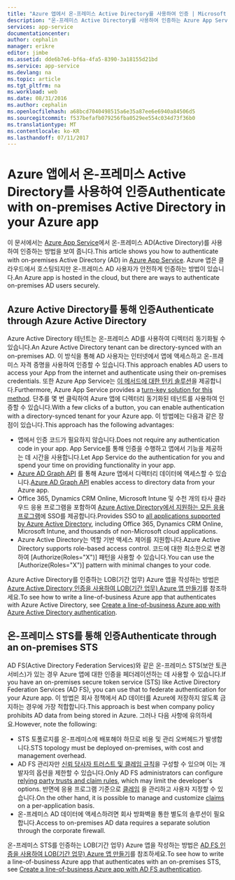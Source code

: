 ```yaml
---
title: "Azure 앱에서 온-프레미스 Active Directory를 사용하여 인증 | Microsoft Docs"
description: "온-프레미스 Active Directory를 사용하여 인증하는 Azure App Service에서 LOB(기간 업무) 앱의 다른 옵션에 대해 알아봅니다."
services: app-service
documentationcenter: 
author: cephalin
manager: erikre
editor: jimbe
ms.assetid: dde6b7e6-bf6a-4fa5-8390-3a18155d21bd
ms.service: app-service
ms.devlang: na
ms.topic: article
ms.tgt_pltfrm: na
ms.workload: web
ms.date: 08/31/2016
ms.author: cephalin
ms.openlocfilehash: a68bcd7040498515a6e35a87ee6e6940a84506d5
ms.sourcegitcommit: f537befafb079256fba0529ee554c034d73f36b0
ms.translationtype: MT
ms.contentlocale: ko-KR
ms.lasthandoff: 07/11/2017
---
```

# <a name="authenticate-with-on-premises-active-directory-in-your-azure-app"></a><span data-ttu-id="d161a-103">Azure 앱에서 온-프레미스 Active Directory를 사용하여 인증</span><span class="sxs-lookup"><span data-stu-id="d161a-103">Authenticate with on-premises Active Directory in your Azure app</span></span>
<span data-ttu-id="d161a-104">이 문서에서는 [Azure App Service](../app-service/app-service-value-prop-what-is.md)에서 온-프레미스 AD(Active Directory)를 사용하여 인증하는 방법을 보여 줍니다.</span><span class="sxs-lookup"><span data-stu-id="d161a-104">This article shows you how to authenticate with on-premises Active Directory (AD) in [Azure App Service](../app-service/app-service-value-prop-what-is.md).</span></span> <span data-ttu-id="d161a-105">Azure 앱은 클라우드에서 호스팅되지만 온-프레미스 AD 사용자가 안전하게 인증하는 방법이 있습니다.</span><span class="sxs-lookup"><span data-stu-id="d161a-105">An Azure app is hosted in the cloud, but there are ways to authenticate on-premises AD users securely.</span></span> 

## <a name="authenticate-through-azure-active-directory"></a><span data-ttu-id="d161a-106">Azure Active Directory를 통해 인증</span><span class="sxs-lookup"><span data-stu-id="d161a-106">Authenticate through Azure Active Directory</span></span>
<span data-ttu-id="d161a-107">Azure Active Directory 테넌트는 온-프레미스 AD를 사용하여 디렉터리 동기화될 수 있습니다.</span><span class="sxs-lookup"><span data-stu-id="d161a-107">An Azure Active Directory tenant can be directory-synced with an on-premises AD.</span></span> <span data-ttu-id="d161a-108">이 방식을 통해 AD 사용자는 인터넷에서 앱에 액세스하고 온-프레미스 자격 증명을 사용하여 인증할 수 있습니다.</span><span class="sxs-lookup"><span data-stu-id="d161a-108">This approach enables AD users to access your App from the internet and authenticate using their on-premises credentials.</span></span> <span data-ttu-id="d161a-109">또한 Azure App Service는 [이 메서드에 대한 턴키 솔루션](../app-service-mobile/app-service-mobile-how-to-configure-active-directory-authentication.md)을 제공합니다.</span><span class="sxs-lookup"><span data-stu-id="d161a-109">Furthermore, Azure App Service provides a [turn-key solution for this method](../app-service-mobile/app-service-mobile-how-to-configure-active-directory-authentication.md).</span></span> <span data-ttu-id="d161a-110">단추를 몇 번 클릭하여 Azure 앱에 디렉터리 동기화된 테넌트를 사용하여 인증할 수 있습니다.</span><span class="sxs-lookup"><span data-stu-id="d161a-110">With a few clicks of a button, you can enable authentication with a directory-synced tenant for your Azure app.</span></span> <span data-ttu-id="d161a-111">이 방법에는 다음과 같은 장점이 있습니다.</span><span class="sxs-lookup"><span data-stu-id="d161a-111">This approach has the following advantages:</span></span>

* <span data-ttu-id="d161a-112">앱에서 인증 코드가 필요하지 않습니다.</span><span class="sxs-lookup"><span data-stu-id="d161a-112">Does not require any authentication code in your app.</span></span> <span data-ttu-id="d161a-113">App Service를 통해 인증을 수행하고 앱에서 기능을 제공하는 데 시간을 사용합니다.</span><span class="sxs-lookup"><span data-stu-id="d161a-113">Let App Service do the authentication for you and spend your time on providing functionality in your app.</span></span>
* <span data-ttu-id="d161a-114">[Azure AD Graph API](http://msdn.microsoft.com/library/azure/hh974476.aspx) 를 통해 Azure 앱에서 디렉터리 데이터에 액세스할 수 있습니다.</span><span class="sxs-lookup"><span data-stu-id="d161a-114">[Azure AD Graph API](http://msdn.microsoft.com/library/azure/hh974476.aspx) enables access to directory data from your Azure app.</span></span>
* <span data-ttu-id="d161a-115">Office 365, Dynamics CRM Online, Microsoft Intune 및 수천 개의 타사 클라우드 응용 프로그램을 포함하여 [Azure Active Directory에서 지원하는 모든 응용 프로그램](/marketplace/active-directory/)에 SSO를 제공합니다.</span><span class="sxs-lookup"><span data-stu-id="d161a-115">Provides SSO to [all applications supported by Azure Active Directory](/marketplace/active-directory/), including Office 365, Dynamics CRM Online, Microsoft Intune, and thousands of non-Microsoft cloud applications.</span></span> 
* <span data-ttu-id="d161a-116">Azure Active Directory는 역할 기반 액세스 제어를 지원합니다.</span><span class="sxs-lookup"><span data-stu-id="d161a-116">Azure Active Directory supports role-based access control.</span></span> <span data-ttu-id="d161a-117">코드에 대한 최소한으로 변경하여 [Authorize(Roles="X")] 패턴을 사용할 수 있습니다.</span><span class="sxs-lookup"><span data-stu-id="d161a-117">You can use the [Authorize(Roles="X")] pattern with minimal changes to your code.</span></span>

<span data-ttu-id="d161a-118">Azure Active Directory를 인증하는 LOB(기간 업무) Azure 앱을 작성하는 방법은 [Azure Active Directory 인증을 사용하여 LOB(기간 업무) Azure 앱 만들기](web-sites-dotnet-lob-application-azure-ad.md)를 참조하세요.</span><span class="sxs-lookup"><span data-stu-id="d161a-118">To see how to write a line-of-business Azure app that authenticates with Azure Active Directory, see [Create a line-of-business Azure app with Azure Active Directory authentication](web-sites-dotnet-lob-application-azure-ad.md).</span></span>

## <a name="authenticate-through-an-on-premises-sts"></a><span data-ttu-id="d161a-119">온-프레미스 STS를 통해 인증</span><span class="sxs-lookup"><span data-stu-id="d161a-119">Authenticate through an on-premises STS</span></span>
<span data-ttu-id="d161a-120">AD FS(Active Directory Federation Services)와 같은 온-프레미스 STS(보안 토큰 서비스)가 있는 경우 Azure 앱에 대한 인증을 페더레이션하는 데 사용할 수 있습니다.</span><span class="sxs-lookup"><span data-stu-id="d161a-120">If you have an on-premises secure token service (STS) like Active Directory Federation Services (AD FS), you can use that to federate authentication for your Azure app.</span></span> <span data-ttu-id="d161a-121">이 방법은 회사 정책에서 AD 데이터를 Azure에 저장하지 않도록 금지하는 경우에 가장 적합합니다.</span><span class="sxs-lookup"><span data-stu-id="d161a-121">This approach is best when company policy prohibits AD data from being stored in Azure.</span></span> <span data-ttu-id="d161a-122">그러나 다음 사항에 유의하세요.</span><span class="sxs-lookup"><span data-stu-id="d161a-122">However, note the following:</span></span>

* <span data-ttu-id="d161a-123">STS 토폴로지를 온-프레미스에 배포해야 하므로 비용 및 관리 오버헤드가 발생합니다.</span><span class="sxs-lookup"><span data-stu-id="d161a-123">STS topology must be deployed on-premises, with cost and management overhead.</span></span>
* <span data-ttu-id="d161a-124">AD FS 관리자만 [신뢰 당사자 트러스트 및 클레임 규칙](http://technet.microsoft.com/library/dd807108.aspx)을 구성할 수 있으며 이는 개발자의 옵션을 제한할 수 있습니다.</span><span class="sxs-lookup"><span data-stu-id="d161a-124">Only AD FS administrators can configure [relying party trusts and claim rules](http://technet.microsoft.com/library/dd807108.aspx), which may limit the developer's options.</span></span> <span data-ttu-id="d161a-125">반면에 응용 프로그램 기준으로 [클레임](http://technet.microsoft.com/library/ee913571.aspx) 을 관리하고 사용자 지정할 수 있습니다.</span><span class="sxs-lookup"><span data-stu-id="d161a-125">On the other hand, it is possible to manage and customize [claims](http://technet.microsoft.com/library/ee913571.aspx) on a per-application basis.</span></span>
* <span data-ttu-id="d161a-126">온-프레미스 AD 데이터에 액세스하려면 회사 방화벽을 통한 별도의 솔루션이 필요합니다.</span><span class="sxs-lookup"><span data-stu-id="d161a-126">Access to on-premises AD data requires a separate solution through the corporate firewall.</span></span>

<span data-ttu-id="d161a-127">온-프레미스 STS를 인증하는 LOB(기간 업무) Azure 앱을 작성하는 방법은 [AD FS 인증을 사용하여 LOB(기간 업무) Azure 앱 만들기](web-sites-dotnet-lob-application-adfs.md)를 참조하세요.</span><span class="sxs-lookup"><span data-stu-id="d161a-127">To see how to write a line-of-business Azure app that authenticates with an on-premises STS, see [Create a line-of-business Azure app with AD FS authentication](web-sites-dotnet-lob-application-adfs.md).</span></span>

